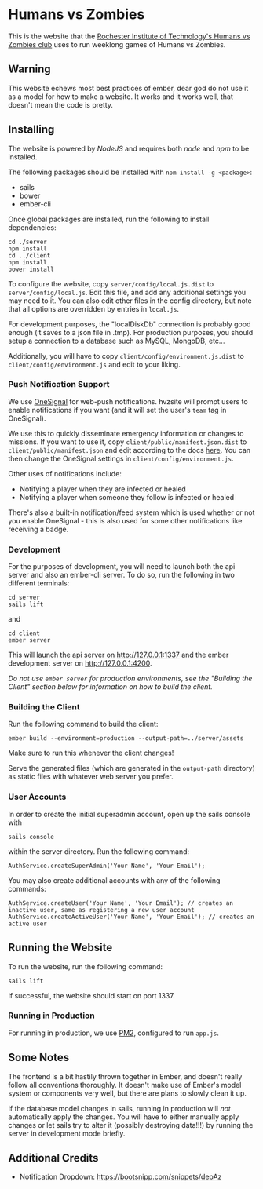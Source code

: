 # Humans vs Zombies

This is the website that the [Rochester Institute of Technology's Humans vs Zombies club](https://hvz.rit.edu/) uses to run weeklong games of Humans vs Zombies.

## Warning

This website echews most best practices of ember, dear god do not use it as a model for how to make a website. It works and it works well, that doesn't mean the code is pretty.

## Installing

The website is powered by _NodeJS_ and requires both _node_ and _npm_ to be
installed.

The following packages should be installed with `npm install -g <package>`:

  - sails
  - bower
  - ember-cli

Once global packages are installed, run the following to install dependencies:

    cd ./server
    npm install
    cd ../client
    npm install
    bower install

To configure the website, copy `server/config/local.js.dist` to `server/config/local.js`.
Edit this file, and add any additional settings you may need to it. You can
also edit other files in the config directory, but note that all options
are overridden by entries in `local.js`.

For development purposes, the "localDiskDb" connection is probably good
enough (it saves to a json file in .tmp). For production purposes, you should
setup a connection to a database such as MySQL, MongoDB, etc...

Additionally, you will have to copy `client/config/environment.js.dist` to `client/config/environment.js`
and edit to your liking.

### Push Notification Support

We use [OneSignal](https://onesignal.com/) for web-push notifications. hvzsite will prompt users to enable notifications if you want (and it will set the user's `team` tag in OneSignal).

We use this to quickly disseminate emergency information or changes to missions. If you want to use it, copy
`client/public/manifest.json.dist` to `client/public/manifest.json` and edit according to the docs
[here](https://documentation.onesignal.com/docs/web-push-setup). You can then change the OneSignal settings in
`client/config/environment.js`.

Other uses of notifications include:

- Notifying a player when they are infected or healed
- Notifying a player when someone they follow is infected or healed

There's also a built-in notification/feed system which is used whether or not you enable OneSignal - this is also used for some other notifications like receiving a badge.

### Development

For the purposes of development, you will need to launch both the api server and also an ember-cli server. To do so,
run the following in two different terminals:

    cd server
    sails lift
    
and

    cd client
    ember server
    
This will launch the api server on http://127.0.0.1:1337 and the ember development server on http://127.0.0.1:4200.

_Do not use `ember server` for production environments, see the "Building the Client" section below for information on how to build the client._

### Building the Client

Run the following command to build the client:

    ember build --environment=production --output-path=../server/assets

Make sure to run this whenever the client changes!

Serve the generated files (which are generated in the `output-path` directory) as static files with whatever web server you prefer.

### User Accounts

In order to create the initial superadmin account, open up the sails console with

    sails console
    
within the server directory. Run the following command:

    AuthService.createSuperAdmin('Your Name', 'Your Email');

You may also create additional accounts with any of the following commands:

    AuthService.createUser('Your Name', 'Your Email'); // creates an inactive user, same as registering a new user account
    AuthService.createActiveUser('Your Name', 'Your Email'); // creates an active user

## Running the Website

To run the website, run the following command:

    sails lift

If successful, the website should start on port 1337.

### Running in Production

For running in production, we use [PM2](http://pm2.keymetrics.io/), configured
to run `app.js`.

## Some Notes

The frontend is a bit hastily thrown together in Ember, and doesn't really follow all conventions thoroughly. It doesn't
make use of Ember's model system or components very well, but there are plans to slowly clean it up.

If the database model changes in sails, running in production will _not_ automatically apply the changes. You will have
to either manually apply changes or let sails try to alter it (possibly destroying data!!!) by running the server
in development mode briefly.

## Additional Credits

* Notification Dropdown: https://bootsnipp.com/snippets/depAz
